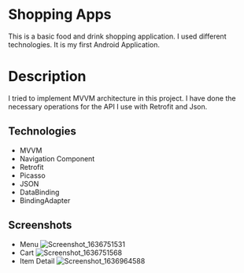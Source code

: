
# Shopping Apps 

This is a basic food and drink shopping application. 
I used different technologies. It is my first Android Application.


# Description

I tried to implement MVVM architecture in this project. I have done the necessary operations for the API I use with Retrofit and Json.


## Technologies

- MVVM
- Navigation Component
- Retrofit
- Picasso
- JSON
- DataBinding
- BindingAdapter


  
## Screenshots

- Menu ![Screenshot_1636751531](https://user-images.githubusercontent.com/44746773/141746516-52993b5d-7d43-4e23-936b-0959bfe2c40d.png)
- Cart ![Screenshot_1636751568](https://user-images.githubusercontent.com/44746773/141746816-2a17f558-c005-43cf-ba53-3add316f4dd2.png)
- Item Detail ![Screenshot_1636964588](https://user-images.githubusercontent.com/44746773/141747161-b0ec3917-9bd1-4644-874d-2e997b879505.png)

  